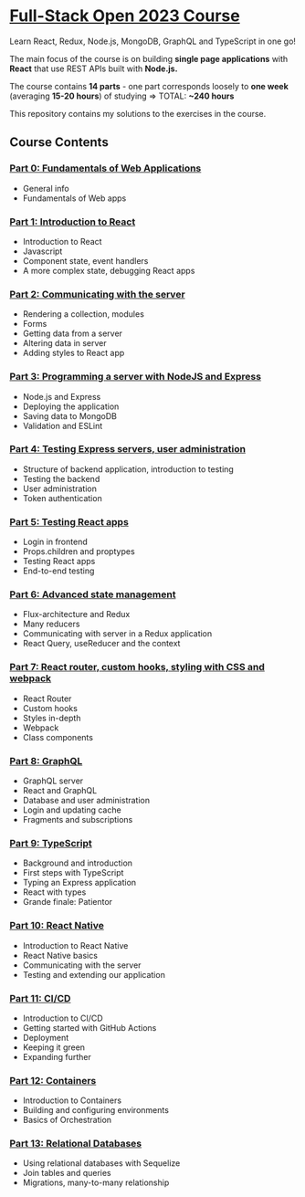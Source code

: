 # [Full-Stack Open 2023 Course](https://fullstackopen.com/en/)

Learn React, Redux, Node.js, MongoDB, GraphQL and TypeScript in one go! 

The main focus of the course is on building **single page applications** with **React** that use REST APIs built with **Node.js.**

The course contains **14 parts** - one part corresponds loosely to **one week** (averaging **15-20 hours**) of studying => TOTAL: **~240 hours**

This repository contains my solutions to the exercises in the course.

## Course Contents

### [Part 0: Fundamentals of Web Applications](https://fullstackopen.com/en/part0)
+ General info
+ Fundamentals of Web apps
### [Part 1: Introduction to React](https://fullstackopen.com/en/part1)
+ Introduction to React
+ Javascript
+ Component state, event handlers
+ A more complex state, debugging React apps
### [Part 2: Communicating with the server](https://fullstackopen.com/en/part2)
+ Rendering a collection, modules
+ Forms
+ Getting data from a server
+ Altering data in server
+ Adding styles to React app
### [Part 3: Programming a server with NodeJS and Express](https://fullstackopen.com/en/part3)
+ Node.js and Express
+ Deploying the application
+ Saving data to MongoDB
+ Validation and ESLint
### [Part 4: Testing Express servers, user administration](https://fullstackopen.com/en/part4)
+ Structure of backend application, introduction to testing
+ Testing the backend
+ User administration
+ Token authentication
### [Part 5: Testing React apps](https://fullstackopen.com/en/part5)
+ Login in frontend
+ Props.children and proptypes
+ Testing React apps
+ End-to-end testing
### [Part 6: Advanced state management](https://fullstackopen.com/en/part6)
+ Flux-architecture and Redux
+ Many reducers
+ Communicating with server in a Redux application
+ React Query, useReducer and the context
### [Part 7: React router, custom hooks, styling with CSS and webpack](https://fullstackopen.com/en/part7)
+ React Router
+ Custom hooks
+ Styles in-depth
+ Webpack
+ Class components
### [Part 8: GraphQL](https://fullstackopen.com/en/part8)
+ GraphQL server
+ React and GraphQL
+ Database and user administration
+ Login and updating cache
+ Fragments and subscriptions
### [Part 9: TypeScript](https://fullstackopen.com/en/part9)
+ Background and introduction
+ First steps with TypeScript
+ Typing an Express application
+ React with types
+ Grande finale: Patientor
### [Part 10: React Native](https://fullstackopen.com/en/part10)
+ Introduction to React Native
+ React Native basics
+ Communicating with the server
+ Testing and extending our application
### [Part 11: CI/CD](https://fullstackopen.com/en/part11)
+ Introduction to CI/CD
+ Getting started with GitHub Actions
+ Deployment
+ Keeping it green
+ Expanding further
### [Part 12: Containers](https://fullstackopen.com/en/part12)
+ Introduction to Containers
+ Building and configuring environments
+ Basics of Orchestration
### [Part 13: Relational Databases](https://fullstackopen.com/en/part13)
+ Using relational databases with Sequelize
+ Join tables and queries
+ Migrations, many-to-many relationship
